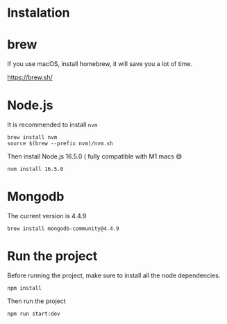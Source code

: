 # Instalation

# brew

If you use macOS, install homebrew, it will save you a lot of time.

https://brew.sh/

# Node.js

It is recommended to install `nvm`

```brew update
brew install nvm
source $(brew --prefix nvm)/nvm.sh
```

Then install Node.js 16.5.0 ( fully compatible with M1 macs 😄

```
nvm install 16.5.0
```

# Mongodb

The current version is 4.4.9

```
brew install mongodb-community@4.4.9
```

# Run the project

Before running the project, make sure to install all the node dependencies.

```
npm install
```

Then run the project

```
npm run start:dev
```
